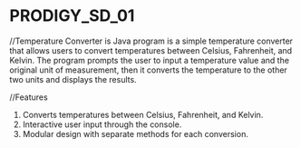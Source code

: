 # PRODIGY_SD_01
//Temperature Converter is Java program is a simple temperature converter that allows users to convert temperatures between Celsius, Fahrenheit, and Kelvin. The program prompts the user to input a temperature value and the original unit of measurement, then it converts the temperature to the other two units and displays the results.

  //Features
1. Converts temperatures between Celsius, Fahrenheit, and Kelvin.
2. Interactive user input through the console.
3. Modular design with separate methods for each conversion.
